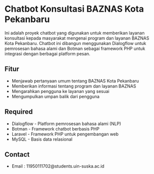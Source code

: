 <h1>Chatbot Konsultasi BAZNAS Kota Pekanbaru</h1>

<p>Ini adalah proyek chatbot yang digunakan untuk memberikan layanan konsultasi kepada masyarakat mengenai program dan layanan BAZNAS Kota Pekanbaru. Chatbot ini dibangun menggunakan Dialogflow untuk pemrosesan bahasa alami dan Botman sebagai framework PHP untuk integrasi dengan berbagai platform pesan.</p>

<h2>Fitur</h2>
<ul>
  <li>Menjawab pertanyaan umum tentang BAZNAS Kota Pekanbaru</li>
  <li>Memberikan informasi tentang program dan layanan BAZNAS</li>
  <li>Mengarahkan pengguna ke layanan yang sesuai</li>
  <li>Mengumpulkan umpan balik dari pengguna</li>
</ul>

<h2>Required</h2>
<ul>
  <li>Dialogflow - Platform pemrosesan bahasa alami (NLP)</li>
  <li>Botman - Framework chatbot berbasis PHP</li>
  <li>Laravel - Framework PHP untuk pengembangan web</li>
  <li>MySQL - Basis data relasional</li>
</ul>

<h2>Contact</h2>
<ul>
  <li>Email : 11950111702@students.uin-suska.ac.id</li>
</ul>
